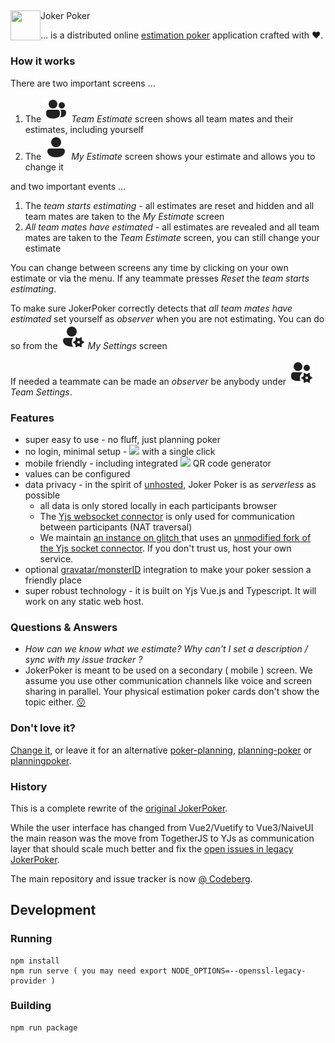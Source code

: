 ## <img src="https://codeberg.org/culmat/joker-poker/raw/branch/main/public/joker-poker-logo.svg" align="left" height="48" width="48" >
Joker Poker

... is a distributed online [estimation poker](https://en.wikipedia.org/wiki/Planning_poker) application crafted with ❤️.

### How it works

There are two important screens ...

1) The ![](https://raw.githubusercontent.com/microsoft/fluentui-system-icons/master/assets/People/SVG/ic_fluent_people_20_filled.svg) _Team Estimate_ screen shows all team mates and their estimates, including yourself
1) The ![](https://raw.githubusercontent.com/microsoft/fluentui-system-icons/master/assets/Person/SVG/ic_fluent_person_20_filled.svg) _My Estimate_ screen shows your estimate and allows you to change it

and two important events ...

1) The _team starts estimating_ - all estimates are reset and hidden and all team mates are taken to the _My Estimate_ screen
1) _All team mates have estimated_ - all estimates are revealed and all team mates are taken to the _Team Estimate_ screen, you can still change your estimate
 
You can change between screens any time by clicking on your own estimate or via the menu.
If any teammate presses _Reset_ the _team starts estimating_.

To make sure JokerPoker correctly detects that _all team mates have estimated_ set yourself as _observer_ when you are not estimating. You can do so from the ![](https://raw.githubusercontent.com/microsoft/fluentui-system-icons/master/assets/Person%20Settings/SVG/ic_fluent_person_settings_20_filled.svg) _My Settings_ screen

If needed a teammate can be made an _observer_ be anybody under ![](https://raw.githubusercontent.com/microsoft/fluentui-system-icons/master/assets/People%20Settings/SVG/ic_fluent_people_settings_20_filled.svg) _Team Settings_. 

### Features

 * super easy to use - no fluff, just planning poker
 * no login, minimal setup - <a href="https://joker-poker.onrender.com/"><img src="https://dabuttonfactory.com/button.png?t=create+a+team&f=Ubuntu&ts=14&tc=fff&hp=16&vp=5&c=6&bgt=unicolored&bgc=2ea44f&be=1"></a> with a single click
 * mobile friendly - including integrated ![](https://raw.githubusercontent.com/Templarian/MaterialDesign-SVG/master/svg/qrcode.svg) QR code generator 
 * values can be configured
 * data privacy - in the spirit of [unhosted](https://unhosted.org/), Joker Poker is as *serverless* as possible
   * all data is only stored locally in each participants browser
   * The [Yjs websocket connector](https://docs.yjs.dev/ecosystem/connection-provider/y-websocket) is only used for communication between participants (NAT traversal)
   * We maintain [an instance on glitch ](https://glitch.com/edit/#!/private-mango-chili) that uses an [unmodified fork of the Yjs socket connector](https://github.com/culmat/y-websocket). If you don't trust us, host your own service.
 * optional [gravatar/monsterID](https://gravatar.com/) integration to make your poker session a friendly place
 * super robust technology - it is built on Yjs Vue.js and Typescript. It will work on any static web host. 

### Questions & Answers

 * _How can we know what we estimate? Why can't I set a description / sync with my issue tracker <XYZ>?_ 
 * JokerPoker is meant to be used on a secondary ( mobile ) screen. We assume you use other communication channels like voice and screen sharing in parallel. Your physical estimation poker cards don't show the topic either. [😗](https://en.wikipedia.org/wiki/KISS_principle)

### Don't love it?

[Change it](https://codeberg.org/culmat/joker-poker/issues), or leave it for an alternative [poker-planning](https://github.com/topics/poker-planning), [planning-poker](https://github.com/topics/planning-poker) or [planningpoker](https://github.com/topics/planningpoker).

### History

This is a complete rewrite of the [original JokerPoker](https://github.com/culmat/joker-poker).

While the user interface has changed from Vue2/Vuetify to Vue3/NaiveUI the main reason was the move from TogetherJS to YJs as communication layer that should scale much better and fix the [open issues in legacy JokerPoker](https://github.com/culmat/joker-poker/issues).

The main repository and issue tracker is now  [@ Codeberg](https://codeberg.org/culmat/joker-poker/).

## Development

### Running

    npm install
    npm run serve ( you may need export NODE_OPTIONS=--openssl-legacy-provider )

### Building

    npm run package
